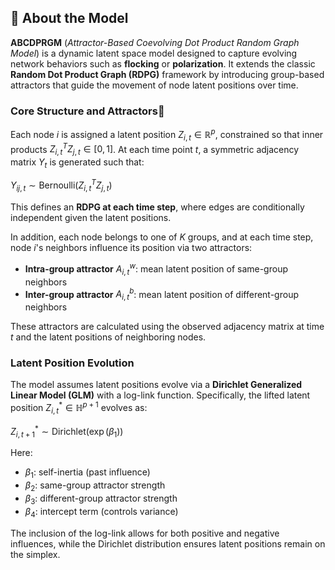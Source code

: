 ## 📘 About the Model

**ABCDPRGM** (*Attractor-Based Coevolving Dot Product Random Graph Model*) is a dynamic latent space model designed to capture evolving network behaviors such as **flocking** or **polarization**. It extends the classic **Random Dot Product Graph (RDPG)** framework by introducing group-based attractors that guide the movement of node latent positions over time.

### Core Structure and Attractors🧲

Each node $i$ is assigned a latent position $Z_{i,t} \in \mathbb{R}^p$, constrained so that inner products $Z_{i,t}^T Z_{j,t} \in [0, 1]$. At each time point $t$, a symmetric adjacency matrix $Y_t$ is generated such that:

$Y_{ij,t} \sim \text{Bernoulli}(Z_{i,t}^T Z_{j,t})$

This defines an **RDPG at each time step**, where edges are conditionally independent given the latent positions.

In addition, each node belongs to one of $K$ groups, and at each time step, node $i$'s neighbors influence its position via two attractors:
- **Intra-group attractor** $A^w_{i,t}$: mean latent position of same-group neighbors
- **Inter-group attractor** $A^b_{i,t}$: mean latent position of different-group neighbors

These attractors are calculated using the observed adjacency matrix at time $t$ and the latent positions of neighboring nodes.

### Latent Position Evolution

The model assumes latent positions evolve via a **Dirichlet Generalized Linear Model (GLM)** with a log-link function. Specifically, the lifted latent position $Z^*_{i,t} \in \mathbb{H}^{p+1}$ evolves as:

$Z^*_{i,t+1} \sim \text{Dirichlet}\left(\exp\left(\beta_1\right)\right)$

Here:
- $\beta_1$: self-inertia (past influence)
- $\beta_2$: same-group attractor strength
- $\beta_3$: different-group attractor strength
- $\beta_4$: intercept term (controls variance)

The inclusion of the log-link allows for both positive and negative influences, while the Dirichlet distribution ensures latent positions remain on the simplex.